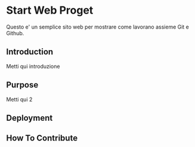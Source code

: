 # Start Web Proget 

Questo e' un semplice sito web per mostrare come lavorano assieme Git e Github.

## Introduction

Metti qui introduzione

## Purpose

Metti qui 2

## Deployment

## How To Contribute
